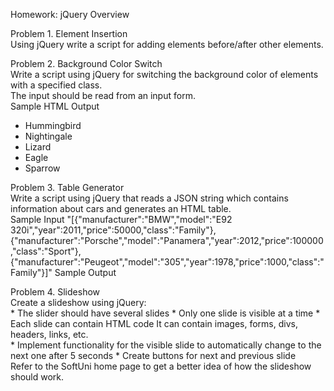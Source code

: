 Homework: jQuery Overview

Problem 1.	Element Insertion               
Using jQuery write a script for adding elements before/after other elements.

Problem 2.	Background Color Switch                                    
Write a script using jQuery for switching the background color of elements with a specified class.                          
The input should be read from an input form.                                                        
Sample HTML	Output                                  
<ul>
    <li class="bird">Hummingbird</li>
    <li class="bird">Nightingale</li>
    <li>Lizard</li>
    <li class="bird">Eagle</li>
    <li class="bird">Sparrow</li>
</ul>	 

Problem 3.	Table Generator                                                        
Write a script using jQuery that reads a JSON string which contains information about cars and generates an HTML table.         
Sample Input
"[{"manufacturer":"BMW","model":"E92 320i","year":2011,"price":50000,"class":"Family"},
{"manufacturer":"Porsche","model":"Panamera","year":2012,"price":100000,"class":"Sport"},
{"manufacturer":"Peugeot","model":"305","year":1978,"price":1000,"class":"Family"}]"
Sample Output
 
Problem 4.	Slideshow                                                 
Create a slideshow using jQuery:                                                       
    * The slider should have several slides
    * Only one slide is visible at a time
    * Each slide can contain HTML code
        It can contain images, forms, divs, headers, links, etc.                                          
    * Implement functionality for the visible slide to automatically change to the next one after 5 seconds
    * Create buttons for next and previous slide                                    
Refer to the SoftUni home page to get a better idea of how the slideshow should work.
